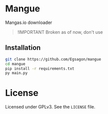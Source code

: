 # Mangue

Mangas.io downloader

> !IMPORTANT
> Broken as of now, don't use

## Installation
```sh
git clone https://github.com/Egsagon/mangue
cd mangue
pip install -r requirements.txt
py main.py
```

# License

Licensed under GPLv3. See the `LICENSE` file.

